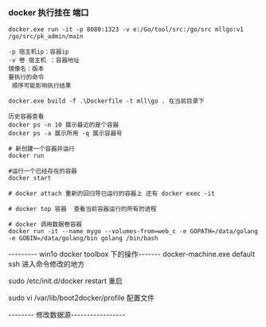 ### docker 执行挂在 端口
```
docker.exe run -it -p 8080:1323 -v e:/Go/tool/src:/go/src mllgo:v1 /go/src/pk_admin/main

-p 宿主机ip：容器ip
-v 卷 宿主机 ：容器地址
镜像名：版本
要执行的命令
 顺序可能影响执行结果
 
docker.exe build -f .\Dockerfile -t mll\go . 在当前目录下   

历史容器查看 
docker ps -n 10 展示最近的是个容器 
docker ps -a 展示所用 -q 展示容器号

# 新创建一个容器并运行
docker run 

#运行一个已经存在的容器
docker start 

# docker attach 重新的回归导已运行的容器上 还有 docker exec -it 

# docker top 容器  查看当前容器运行的所有的进程

# docker 调用数据卷容器
docker run -it --name mygo --volumes-from=web_c -e GOPATH=/data/golang -e GOBIN=/data/golang/bin golang /bin/bash

```

--------- win1o docker toolbox 下的操作-------
docker-machine.exe default ssh  进入命令修改的地方

sudo /etc/init.d/docker restart 重启

sudo vi /var/lib/boot2docker/profile 配置文件

-------- 修改数据源-----------------
